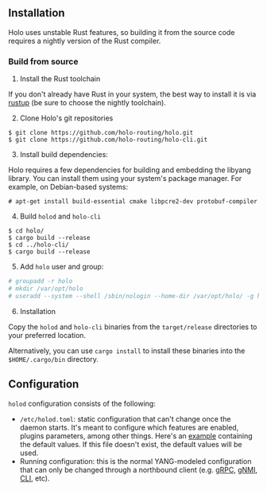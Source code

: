 ## Installation

Holo uses unstable Rust features, so building it from the source code requires a nightly version of the Rust compiler.

### Build from source

1. Install the Rust toolchain

If you don't already have Rust in your system, the best way to install it is via [rustup](https://rustup.rs/) (be sure to choose the nightly toolchain).

2. Clone Holo's git repositories

```
$ git clone https://github.com/holo-routing/holo.git
$ git clone https://github.com/holo-routing/holo-cli.git
```

3. Install build dependencies:

Holo requires a few dependencies for building and embedding the libyang library.
You can install them using your system's package manager. For example, on Debian-based systems:

```
# apt-get install build-essential cmake libpcre2-dev protobuf-compiler
```

4. Build `holod` and `holo-cli`

```
$ cd holo/
$ cargo build --release
$ cd ../holo-cli/
$ cargo build --release
```

5. Add `holo` user and group:

```sh
# groupadd -r holo
# mkdir /var/opt/holo
# useradd --system --shell /sbin/nologin --home-dir /var/opt/holo/ -g holo holo
```

6. Installation

Copy the `holod` and `holo-cli` binaries from the `target/release` directories to your preferred location.

Alternatively, you can use `cargo install` to install these binaries into the `$HOME/.cargo/bin` directory.

## Configuration

`holod` configuration consists of the following:
* `/etc/holod.toml`: static configuration that can't change once the daemon starts. It's meant to configure which features are enabled, plugins parameters, among other things.
  Here's an [example](holo-daemon/holod.toml) containing the default values. If this file doesn't exist, the default values will be used.
* Running configuration: this is the normal YANG-modeled
configuration that can only be changed through a northbound client
(e.g. [gRPC](https://github.com/holo-routing/holo/wiki/gRPC),
[gNMI](https://github.com/holo-routing/holo/wiki/gNMI),
[CLI](https://github.com/holo-routing/holo/wiki/CLI), etc).
